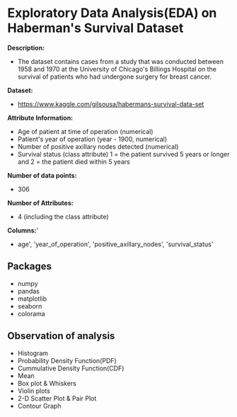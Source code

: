 # Exploratory Data Analysis(EDA) on Haberman's Survival Dataset

**Description:** 
- The dataset contains cases from a study that was conducted between 1958 and 1970 at the University of Chicago's Billings Hospital on the survival of patients who had undergone surgery for breast cancer.

**Dataset:** 
- https://www.kaggle.com/gilsousa/habermans-survival-data-set

**Attribute Information:**
- Age of patient at time of operation (numerical)
- Patient's year of operation (year - 1900, numerical)
- Number of positive axillary nodes detected (numerical)
- Survival status (class attribute) 1 = the patient survived 5 years or longer and 2 = the patient died within 5 years

**Number of data points:** 
- 306

**Number of Attributes:** 
- 4 (including the class attribute)

**Columns:**'
- age', 'year_of_operation', 'positive_axillary_nodes', 'survival_status'

## Packages
- numpy
- pandas
- matplotlib
- seaborn
- colorama

## Observation of analysis
- Histogram
- Probability Density Function(PDF) 
- Cummulative Density Function(CDF)
- Mean
- Box plot & Whiskers
- Violin plots
- 2-D Scatter Plot & Pair Plot
- Contour Graph
